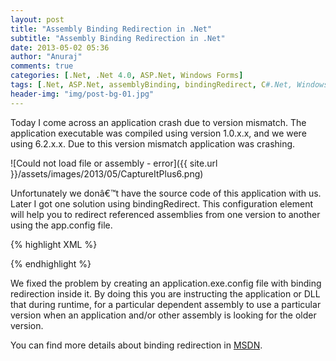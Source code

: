 ```yaml
---
layout: post
title: "Assembly Binding Redirection in .Net"
subtitle: "Assembly Binding Redirection in .Net"
date: 2013-05-02 05:36
author: "Anuraj"
comments: true
categories: [.Net, .Net 4.0, ASP.Net, Windows Forms]
tags: [.Net, ASP.Net, assemblyBinding, bindingRedirect, C#.Net, Windows Forms]
header-img: "img/post-bg-01.jpg"
---
```

Today I come across an application crash due to version mismatch. The application executable was compiled using version 1.0.x.x, and we were using 6.2.x.x. Due to this version mismatch application was crashing. 

![Could not load file or assembly - error]({{ site.url }}/assets/images/2013/05/CaptureItPlus6.png)

Unfortunately we donâ€™t have the source code of this application with us. Later I got one solution using bindingRedirect. This configuration element will help you to redirect referenced assemblies from one version to another using the app.config file. 

{% highlight XML %}
<?xml version="1.0"?>
<configuration>
	<runtime>
		<assemblyBinding xmlns="urn:schemas-microsoft-com:asm.v1">
			<dependentAssembly>
				<assemblyIdentity name="Microsoft.Ink" 
					publicKeyToken="31BF3856AD364E35" culture="neutral"/>
				<bindingRedirect oldVersion="0.0.0.0-6.1.0.0" 
					newVersion="6.1.0.0"/>
			</dependentAssembly>
		</assemblyBinding>
	</runtime>
</configuration>
{% endhighlight %}

We fixed the problem by creating an application.exe.config file with binding redirection inside it. By doing this you are instructing the application or DLL that during runtime, for a particular dependent assembly to use a particular version when an application and/or other assembly is looking for the older version. 

You can find more details about binding redirection in [MSDN](http://msdn.microsoft.com/en-us/library/7wd6ex19.aspx).

